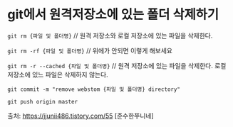 # git에서 원격저장소에 있는 폴더 삭제하기 

`git rm {파일 및 폴더명}` // 원격 저장소와 로컬 저장소에 있는 파일을 삭제한다.

`git rm -rf {파일 및 폴더명}` // 위에가 안되면 이렇게 해보세요

`git rm -r --cached {파일 및 폴더명}` // 원격 저장소에 있는 파일을 삭제한다. 로컬 저장소에 있느 파일은 삭제하지 않는다.

 

`git commit -m "remove webstom {파일 및 폴더명} directory"`

 

`git push origin master`



출처: https://jjunii486.tistory.com/55 [준수한쭈니네]